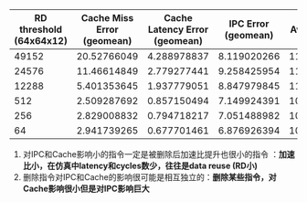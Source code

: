 
| RD threshold (64x64x12) | Cache Miss Error (geomean) | Cache Latency Error (geomean) | IPC Error (geomean) | Avg Speedup | Avg Instr Reduction  |
|-------------------------|----------------------------|-------------------------------|---------------------|-------------|----------------------|
| 49152                   | 20.52766049                | 4.288978837                   | 8.119020266         | 112.643219  | 15.23203454          |
| 24576                   | 11.46614849                | 2.779277441                   | 9.258425954         | 110.4203876 | 14.11482383          |
| 12288                   | 5.401353645                | 1.937779051                   | 8.847979845         | 110.0942809 | 13.07478774          |
| 512                     | 2.509287692                | 0.857150494                   | 7.149924391         | 108.4858667 | 10.72975028          |
| 256                     | 2.829008832                | 0.794718217                   | 7.051488982         | 108.6694079 | 10.56544998          |
| 64                      | 2.941739265                | 0.677701461                   | 6.876926394         | 107.6435901 | 10.29106503          |


1. 对IPC和Cache影响小的指令一定是被删除后加速比提升也很小的指令 ：**加速比小，在仿真中latency和cycles数少，往往是data reuse (RD小)**
2. 删除指令对IPC和Cache的影响很可能是相互独立的：**删除某些指令，对Cache影响很小但是对IPC影响巨大**

<!--stackedit_data:
eyJoaXN0b3J5IjpbLTE4MDk0NzUxMjcsLTg3MjE2NzMsLTE5MT
A5MjIxODMsMjA5NjgwMDgyM119
-->